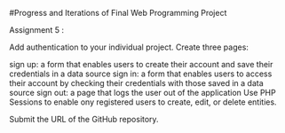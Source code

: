 #Progress and Iterations of Final Web Programming Project


Assignment 5 :

Add authentication to your individual project. Create three pages:

sign up: a form that enables users to create their account and save their credentials in a data source
sign in: a form that enables users to access their account by checking their credentials with those saved in a data source
sign out: a page that logs the user out of the application
Use PHP Sessions to enable ony registered users to create, edit, or delete entities.

Submit the URL  of the GitHub repository.
